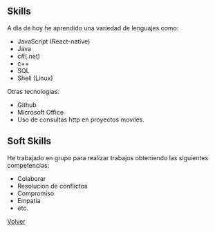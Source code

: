 ## Skills
A dia de hoy he aprendido una variedad de lenguajes como:
- JavaScript (React-native)
- Java
- c#(.net)
- c++
- SQL
- Shell (Linux)
  
Otras tecnologias:
- Github
- Microsoft Office
- Uso de consultas http en proyectos moviles.

## Soft Skills
  He trabajado en grupo para realizar trabajos obteniendo las siguientes competencias:
  - Colaborar
  - Resolucion de conflictos
  - Compromíso
  - Empatia
  - etc.
  
   [Volver](README.md)
 
